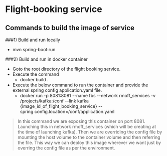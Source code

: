 #  Flight-booking service

## Commands to build the image of service
###1) Build and run locally
  - mvn spring-boot:run
  
###2) Build and run in docker container  
  - Goto the root directory of the flight booking service.  
  - Execute the command  
    - docker build .  
  - Execute the below command to run the container and provide the external spring config application.yaml file.
    - docker run -p 8081:8081 --name fbs --network rmoff_services -v /projects/kafka:/conf --link kafka  {image_id_of_flight_booking_service} --spring.config.location=/conf/application.yaml
   
    
   > In this command we are exposing this container on port 8081. Launching this in network rmoff_services (which will be creating at the time of launching kafka).
   > Then we are overriding the config file by mounting the host volume to the container volume and then referring the file. This way we can deploy this image wherever we want just by overring the config file as per the environment.
     
        